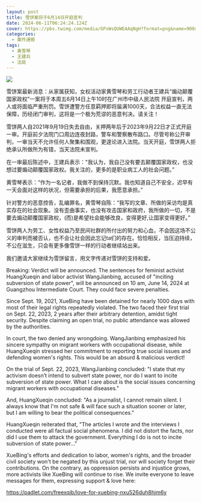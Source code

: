 ```yaml
---
layout: post
title: 雪饼案将于6月14日开庭宣判
date: 2024-06-11T06:24:24.124Z
cover: https://pbs.twimg.com/media/GPxWsQUWEAAqNgH?format=png&name=900x900
categories:
  - 案件通报
tags:
  - 黃雪琴
  - 王建兵
  - 法庭
---
```

![](https://pbs.twimg.com/media/GPxWsQUWEAAqNgH?format=png&name=900x900)

雪饼案最新消息：从家属获知，女权活动家黄雪琴和劳工行动者王建兵“煽动颠覆国家政权”一案将于本周五6月14日上午10时在广州市中级人民法院 开庭宣判，两人或将面临严重刑罚。雪饼遭警方任意羁押即将届满1000天，合法权益一直无法保障，历经闭门审判，这将是一个极为荒谬的恶意判决。请关注！

雪饼两人自2021年9月19日失去自由，关押两年后于2023年9月22日才正式开庭一审。开庭前夕法院门口周边连夜封路，警车和警察散布路口。尽管号称公开审判，一审当天不允许任何人聚集和围观，更遑论进入法院。当天开庭，雪饼两人拒绝承认所做所为有错，当天法院未宣判。

在一审最后陈述中，王建兵表示："我认为，我自己没有要去颠覆国家政权，也没想过要煽动颠覆国家政权。我关注的，更多的是职业病工人的社会问题。” 

黄雪琴表示：“作为一名记者，我做不到保持沉默。我也知道自己不安全，迟早有一天会面对这样的状况，但需要承担的后果，我愿意承担。”

针对警方的恶意控告，乱编罪名，黄雪琴自陈：“我写的文章、所做的采访均是真实存在的社会现象。没有歪曲事实，也没有攻击国家和政府，我所做的一切，不是要去煽动颠覆国家政权，(而)是希望社会能够改良，变得更好,让国家变得更好。”

雪饼两人为劳工、女性权益乃至民间社群的所付出的努力和心血，不会因这场不公义的审判而被否认，也不会让社会因此忘记ta们的存在。恰恰相反，当压迫持续，不公在滋生，只会有更多像雪饼一样的行动者继续站出来。

我们邀请大家继续为雪饼留言，用文字传递对雪饼的支持和爱。

Breaking: Verdict will be announced. The sentences for feminist activist HuangXueqin and labor activist WangJianbing, accused of "inciting subversion of state power", will be announced on 10 am, June 14, 2024 at Guangzhou Intermediate Court. They could face severe penalties. 

Since Sept. 19, 2021, XueBing have been detained for nearly 1000 days with most of their legal rights repeatedly violated. The two faced their first trial on Sept. 22, 2023, 2 years after their arbitrary detention, amidst tight security. Despite claiming an open trial, no public attendance was allowed by the authorities.

In court, the two denied any wrongdoing. WangJianbing emphasized his sincere sympathy on migrant workers with occupational disease, while HuangXueqin stressed her commitment to reporting true social issues and defending women's rights. This would be an absurd & malicious verdict!

On the trial of Sept. 22, 2023, WangJianbing concluded: "I state that my activism doesn’t intend to subvert state power, nor do I want to incite subversion of state power. What I care about is the social issues concerning migrant workers with occupational diseases."

And, HuangXueqin concluded: "As a journalist, I cannot remain silent. I always know that I'm not safe & will face such a situation sooner or later, but I am willing to bear the political consequences."

HuangXueqin reiterated that, "The articles I wrote and the interviews I conducted were all factual social phenomena. I did not distort the facts, nor did I use them to attack the government. Everything I do is not to incite subversion of state power..."

XueBing's efforts and dedication to labor, women's rights, and the broader civil society won't be negated by this unjust trial, nor will society forget their contributions.  On the contrary, as oppression persists and injustice grows, more activists like XueBing will continue to rise. We invite everyone to leave messages for them, expressing support & love here:

https://padlet.com/freexqjb/love-for-xuebing-nxu526duh8hjm6y

